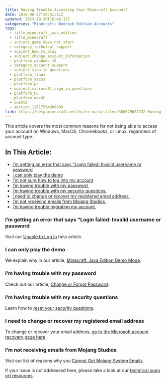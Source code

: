 ```yaml
---
title: Having Trouble Accessing Your Minecraft Account?
date: 2019-06-27T20:41:11Z
updated: 2023-10-20T16:48:13Z
categories: "Minecraft: Bedrock Edition Accounts"
tags:
  - title_minecraft_java_edition
  - title_minecraft
  - subject_game_does_not_start
  - category_technical_support
  - subject_how_to_play
  - subject_change_account_information
  - platform_windows_10
  - category_account_support
  - subject_sign_in_questions
  - platform_linux
  - platform_macos
  - platform_pc
  - subject_microsoft_sign_in_questions
  - platform_PC
  - platform_macOS
  - cuenta
  - section_12617594906509
link: https://help.minecraft.net/hc/en-us/articles/360029681732-Having-Trouble-Accessing-Your-Minecraft-Account-
---
```


This article covers the most common reasons for not being able to access your account on Windows, MacOS, Chromebooks, or Linux, regardless of account type. 

## In This Article:

- [I’m getting an error that says "Login failed: Invalid username or password](#im-getting-an-error-that-says-login-failed-invalid-username-or-password)
- [I can only play the demo](#i-can-only-play-the-demo)
- [I’m not sure how to log into my account](#h_01GB5XCRKK1KYSWX1QPT0JC39A)
- [I’m having trouble with my password ](#im-havingtroublewithmypassword)
- [I’m having trouble with my security questions ](#im-havingtroublewithmysecurityquestions)
- [I need to change or recover my registered email address ](#i-needtochangeorrecovermyregisteredemailaddress)
- [I’m not receiving emails from Mojang Studios ](#im-notreceivingemailsfrommojang-studios)
- [I’m having trouble migrating my account ](#h_01GB5XDRFWHRGHPY21EPQRKZX5)

### I’m getting an error that says "Login failed: Invalid username or password

Visit our [Unable to Log In](https://help.minecraft.net/hc/en-us/articles/4409155824269#h_01FFGD6A878303HFCYCA5KRRJR) help article.

### I can only play the demo

We explain why in our article, [Minecraft: Java Edition Demo Mode](../Minecraft-Java-Edition-Technical/Minecraft-Java-Edition-Demo-Mode.md). 

### I’m having trouble with my password 

Check out our article, [Change or Forgot Password](https://help.minecraft.net/hc/en-us/articles/4409155824269#h_01FFGD4VMHFW7CYMZHWH9VK9YW). 

### I’m having trouble with my security questions 

Learn how to [reset your security questions](https://help.minecraft.net/hc/en-us/articles/4409155824269#h_01FFGD6H7DVX852M2Q0G891HPZ). 

### I need to change or recover my registered email address 

To change or recover your email address, [go to the Microsoft account recovery page here](https://support.xbox.com/en-US/help/account-profile/manage-account/lost-password-solution).

### I’m not receiving emails from Mojang Studios 

Visit our list of reasons why you [Cannot Get Mojang System Emails](https://help.minecraft.net/hc/en-us/articles/360034636412-Cannot-Get-Mojang-System-Emails). 

If your issue is not addressed here, please take a look at our [technical support resources](https://help.minecraft.net/hc/en-us/articles/4408949606541-Minecraft-Java-Edition-Troubleshooting).
